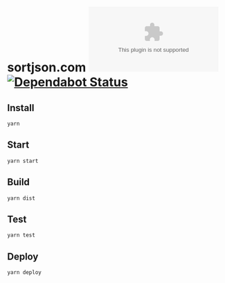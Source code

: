 # sortjson.com [![Build Status](https://action-badges.now.sh/ffflorian/sortjson.com)](https://github.com/ffflorian/sortjson.com/actions/) [![Dependabot Status](https://api.dependabot.com/badges/status?host=github&repo=ffflorian/sortjson.com)](https://dependabot.com)

## Install

```
yarn
```

## Start

```
yarn start
```

## Build

```
yarn dist
```

## Test

```
yarn test
```

## Deploy

```
yarn deploy
```
